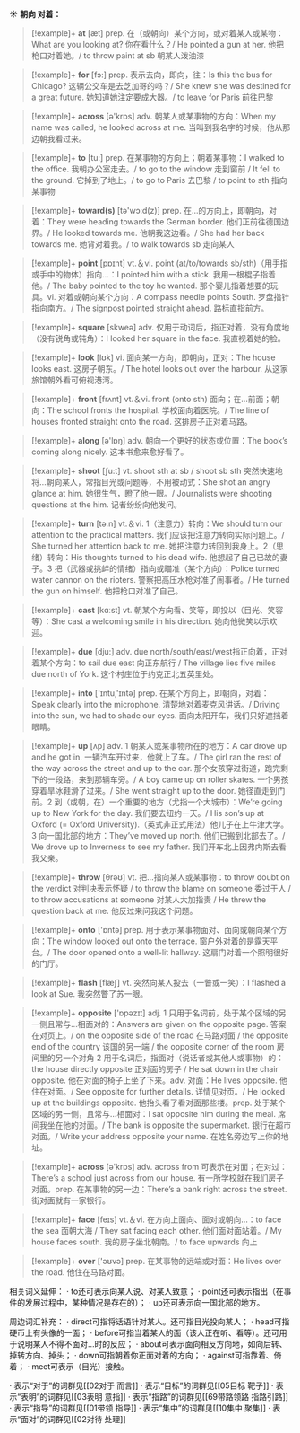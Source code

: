 ☀ <span class="category">**朝向 对着：**</span>
>[!example]+ <span class="vocabulary">**at**</span> [æt] 
> <span class="definition">prep. 在（或朝向）某个方向，或对着某人或某物：</span>What are you looking at? 你在看什么？/ He pointed a gun at her. 他把枪口对着她。/ to throw paint at sb 朝某人泼油漆

>[!example]+ <span class="vocabulary">**for**</span> [fɔ:] 
> <span class="definition">prep. 表示去向，即向，往：</span>Is this the bus for Chicago? 这辆公交车是去芝加哥的吗？/ She knew she was destined for a great future. 她知道她注定要成大器。/ to leave for Paris 前往巴黎

>[!example]+ <span class="vocabulary">**across**</span> [ə'krɒs] 
> <span class="definition">adv. 朝某人或某事物的方向：</span>When my name was called, he looked across at me. 当叫到我名字的时候，他从那边朝我看过来。

>[!example]+ <span class="vocabulary">**to**</span> [tu:] 
> <span class="definition">prep. 在某事物的方向上；朝着某事物：</span>I walked to the office. 我朝办公室走去。/ to go to the window 走到窗前 / It fell to the ground. 它掉到了地上。/ to go to Paris 去巴黎 / to point to sth 指向某事物

>[!example]+ <span class="vocabulary">**toward(s)**</span> [tə'wɔ:d(z)] 
> <span class="definition">prep. 在…的方向上，即朝向，对着：</span>They were heading towards the German border. 他们正前往德国边界。/ He looked towards me. 他朝我这边看。/ She had her back towards me. 她背对着我。/ to walk towards sb 走向某人

>[!example]+ <span class="vocabulary">**point**</span> [pɒɪnt] 
> <span class="definition">vt.＆vi. point (at/to/towards sb/sth)（用手指或手中的物体）指向…：</span>I pointed him with a stick. 我用一根棍子指着他。/ The baby pointed to the toy he wanted. 那个婴儿指着想要的玩具。<span class="definition">vi. 对着或朝向某个方向：</span>A compass needle points South. 罗盘指针指向南方。/ The signpost pointed straight ahead. 路标直指前方。

>[!example]+ <span class="vocabulary">**square**</span> [skweə] 
> <span class="definition">adv. 仅用于动词后，指正对着，没有角度地（没有锐角或钝角）：</span>I looked her square in the face. 我直视着她的脸。

>[!example]+ <span class="vocabulary">**look**</span> [lʊk] 
> <span class="definition">vi. 面向某一方向，即朝向，正对：</span>The house looks east. 这房子朝东。/ The hotel looks out over the harbour. 从这家旅馆朝外看可俯视港湾。

>[!example]+ <span class="vocabulary">**front**</span> [frʌnt] 
> <span class="definition">vt.＆vi. front (onto sth) 面向；在…前面；朝向：</span>The school fronts the hospital. 学校面向着医院。/ The line of houses fronted straight onto the road. 这排房子正对着马路。

>[!example]+ <span class="vocabulary">**along**</span> [ə'lɒŋ] 
> <span class="definition">adv. 朝向一个更好的状态或位置：</span>The book’s coming along nicely. 这本书愈来愈好看了。

>[!example]+ <span class="vocabulary">**shoot**</span> [ʃu:t] 
> <span class="definition">vt. shoot sth at sb / shoot sb sth 突然快速地将…朝向某人，常指目光或问题等，不用被动式：</span>She shot an angry glance at him. 她很生气，瞪了他一眼。/ Journalists were shooting questions at the him. 记者纷纷向他发问。

>[!example]+ <span class="vocabulary">**turn**</span> [tə:n] 
> <span class="definition">vt.＆vi. 1（注意力）转向：</span>We should turn our attention to the practical matters. 我们应该把注意力转向实际问题上。/ She turned her attention back to me. 她把注意力转回到我身上。<span class="definition">2（思绪）转向：</span>His thoughts turned to his dead wife. 他想起了自己已故的妻子。<span class="definition">3 把（武器或挑衅的情绪）指向或瞄准（某个方向）：</span>Police turned water cannon on the rioters. 警察把高压水枪对准了闹事者。/ He turned the gun on himself. 他把枪口对准了自己。

>[!example]+ <span class="vocabulary">**cast**</span> [kɑːst] 
> <span class="definition">vt. 朝某个方向看、笑等，即投以（目光、笑容等）：</span>She cast a welcoming smile in his direction. 她向他微笑以示欢迎。

>[!example]+ <span class="vocabulary">**due**</span> [dju:] 
> <span class="definition">adv. due north/south/east/west指正向着，正对着某个方向：</span>to sail due east 向正东航行 / The village lies five miles due north of York. 这个村庄位于约克正北五英里处。

>[!example]+ <span class="vocabulary">**into**</span> ['ɪntu,'ɪntə] 
> <span class="definition">prep. 在某个方向上，即朝向，对着：</span>Speak clearly into the microphone. 清楚地对着麦克风讲话。/ Driving into the sun, we had to shade our eyes. 面向太阳开车，我们只好遮挡着眼睛。

>[!example]+ <span class="vocabulary">**up**</span> [ʌp] 
> <span class="definition">adv. 1 朝某人或某事物所在的地方：</span>A car drove up and he got in. 一辆汽车开过来，他就上了车。/ The girl ran the rest of the way across the street and up to the car. 那个女孩穿过街道，跑完剩下的一段路，来到那辆车旁。/ A boy came up on roller skates. 一个男孩穿着旱冰鞋滑了过来。/ She went straight up to the door. 她径直走到门前。<span class="definition">2 到（或朝，在）一个重要的地方（尤指一个大城市）：</span>We’re going up to New York for the day. 我们要去纽约一天。/ His son’s up at Oxford (= Oxford University).（英式非正式用法）他儿子在上牛津大学。<span class="definition">3 向一国北部的地方：</span>They’ve moved up north. 他们已搬到北部去了。/ We drove up to Inverness to see my father. 我们开车北上因弗内斯去看我父亲。

>[!example]+ <span class="vocabulary">**throw**</span> [θrəʊ] 
> <span class="definition">vt. 把…指向某人或某事物：</span>to throw doubt on the verdict 对判决表示怀疑 / to throw the blame on someone 委过于人 / to throw accusations at someone 对某人大加指责 / He threw the question back at me. 他反过来问我这个问题。

>[!example]+ <span class="vocabulary">**onto**</span> ['ɒntə] 
> <span class="definition">prep. 用于表示某事物面对、面向或朝向某个方向：</span>The window looked out onto the terrace. 窗户外对着的是露天平台。/ The door opened onto a well-lit hallway. 这扇门对着一个照明很好的门厅。

>[!example]+ <span class="vocabulary">**flash**</span> [flæʃ] 
> <span class="definition">vt. 突然向某人投去（一瞥或一笑）：</span>I flashed a look at Sue. 我突然瞥了苏一眼。

>[!example]+ <span class="vocabulary">**opposite**</span> ['ɒpəzɪt] 
> <span class="definition">adj. 1 只用于名词前，处于某个区域的另一侧且常与…相面对的：</span>Answers are given on the opposite page. 答案在对页上。/ on the opposite side of the road 在马路对面 / the opposite end of the country 该国的另一端 / the opposite corner of the room 房间里的另一个对角 <span class="definition">2 用于名词后，指面对（说话者或其他人或事物）的：</span>the house directly opposite 正对面的房子 / He sat down in the chair opposite. 他在对面的椅子上坐了下来。<span class="definition">adv. 对面：</span>He lives opposite. 他住在对面。/ See opposite for further details. 详情见对页。/ He looked up at the buildings opposite. 他抬头看了看对面那些楼。<span class="definition">prep. 处于某个区域的另一侧，且常与…相面对：</span>I sat opposite him during the meal. 席间我坐在他的对面。/ The bank is opposite the supermarket. 银行在超市对面。/ Write your address opposite your name. 在姓名旁边写上你的地址。

>[!example]+ <span class="vocabulary">**across**</span> [ə'krɒs] 
> <span class="definition">adv. across from 可表示在对面；在对过：</span>There’s a school just across from our house. 有一所学校就在我们房子对面。<span class="definition">prep. 在某事物的另一边：</span>There’s a bank right across the street. 街对面就有一家银行。

>[!example]+ <span class="vocabulary">**face**</span> [feɪs] 
> <span class="definition">vt.＆vi. 在方向上面向、面对或朝向…：</span>to face the sea 面朝大海 / They sat facing each other. 他们面对面站着。/ My house faces south. 我的房子坐北朝南。/ to face upwards 向上

>[!example]+ <span class="vocabulary">**over**</span> ['əʊvə] 
> <span class="definition">prep. 在某事物的远端或对面：</span>He lives over the road. 他住在马路对面。

相关词义延伸：
· to还可表示向某人说、对某人致意；
· point还可表示指出（在事件的发展过程中，某种情况是存在的）；
· up还可表示向一国北部的地方。

周边词汇补充：
· direct可指将话语针对某人。还可指目光投向某人；
· head可指硬币上有头像的一面；
· before可指当着某人的面（该人正在听、看等）。还可用于说明某人不得不面对…时的反应；
· about可表示面向相反方向地，如向后转、掉转方向、掉头；
· down可指朝着你正面对着的方向；
· against可指靠着、倚着；
· meet可表示（目光）接触。

· 表示“对于”的词群见[[02对于 而言]]
· 表示“目标”的词群见[[05目标 靶子]]
· 表示“表明”的词群见[[03表明 意指]]
· 表示“指路”的词群见[[69带路领路 指路引路]]
· 表示“指导”的词群见[[01带领 指导]]
· 表示“集中”的词群见[[10集中 聚集]]
· 表示“面对”的词群见[[02对待 处理]]
